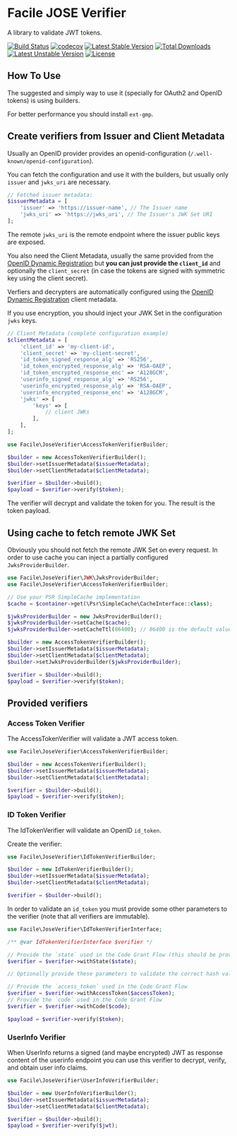 # Facile JOSE Verifier

A library to validate JWT tokens.

[![Build Status](https://github.com/facile-it/php-jose-verifier/workflows/Continuous%20Integration/badge.svg?branch=master)](https://github.com/facile-it/php-jose-verifier/actions)
[![codecov](https://codecov.io/gh/facile-it/php-jose-verifier/branch/master/graph/badge.svg?token=1RHS0NWD2L)](https://codecov.io/gh/facile-it/php-jose-verifier)
[![Latest Stable Version](https://poser.pugx.org/facile-it/php-jose-verifier/v/stable)](https://packagist.org/packages/facile-it/php-jose-verifier)
[![Total Downloads](https://poser.pugx.org/facile-it/php-jose-verifier/downloads)](https://packagist.org/packages/facile-it/php-jose-verifier)
[![Latest Unstable Version](https://poser.pugx.org/facile-it/php-jose-verifier/v/unstable)](https://packagist.org/packages/facile-it/php-jose-verifier)
[![License](https://poser.pugx.org/facile-it/php-jose-verifier/license)](https://packagist.org/packages/facile-it/php-jose-verifier)

## How To Use

The suggested and simply way to use it (specially for OAuth2 and OpenID tokens) is using builders.

For better performance you should install `ext-gmp`.

## Create verifiers from Issuer and Client Metadata

Usually an OpenID provider provides an openid-configuration (`/.well-known/openid-configuration`).

You can fetch the configuration and use it with the builders, but usually only `issuer` and `jwks_uri` are necessary.

```php
// Fetched issuer metadata:
$issuerMetadata = [
    'issuer' => 'https://issuer-name', // The Issuer name
    'jwks_uri' => 'https://jwks_uri', // The Issuer's JWK Set URI
];
```

The remote `jwks_uri` is the remote endpoint where the issuer public keys are exposed.

You also need the Client Metadata, usually the same provided from the [OpenID Dynamic Registration](https://openid.net/specs/openid-connect-registration-1_0.html#ClientMetadata)
but **you can just provide the `client_id`** and optionally the `client_secret` (in case the tokens are signed with symmetric key using the client secret).

Verfiers and decrypters are automatically configured using the [OpenID Dynamic Registration](https://openid.net/specs/openid-connect-registration-1_0.html#ClientMetadata)
client metadata.

If you use encryption, you should inject your JWK Set in the configuration `jwks` keys.

```php
// Client Metadata (complete configuration example)
$clientMetadata = [
    'client_id' => 'my-client-id',
    'client_secret' => 'my-client-secret',
    'id_token_signed_response_alg' => 'RS256',
    'id_token_encrypted_response_alg' => 'RSA-OAEP',
    'id_token_encrypted_response_enc' => 'A128GCM',
    'userinfo_signed_response_alg' => 'RS256',
    'userinfo_encrypted_response_alg' => 'RSA-OAEP',
    'userinfo_encrypted_response_enc' => 'A128GCM',
    'jwks' => [
        'keys' => [
            // client JWKs
        ],
    ],
];
```

```php
use Facile\JoseVerifier\AccessTokenVerifierBuilder;

$builder = new AccessTokenVerifierBuilder();
$builder->setIssuerMetadata($issuerMetadata);
$builder->setClientMetadata($clientMetadata);

$verifier = $builder->build();
$payload = $verifier->verify($token);
```

The verifier will decrypt and validate the token for you. The result is the token payload.

## Using cache to fetch remote JWK Set

Obviously you should not fetch the remote JWK Set on every request.
In order to use cache you can inject a partially configured 
`JwksProviderBuilder`.

```php
use Facile\JoseVerifier\JWK\JwksProviderBuilder;
use Facile\JoseVerifier\AccessTokenVerifierBuilder;

// Use your PSR SimpleCache implementation
$cache = $container->get(\Psr\SimpleCache\CacheInterface::class);

$jwksProviderBuilder = new JwksProviderBuilder();
$jwksProviderBuilder->setCache($cache);
$jwksProviderBuilder->setCacheTtl(86400); // 86400 is the default value

$builder = new AccessTokenVerifierBuilder();
$builder->setIssuerMetadata($issuerMetadata);
$builder->setClientMetadata($clientMetadata);
$builder->setJwksProviderBuilder($jwksProviderBuilder);

$verifier = $builder->build();
$payload = $verifier->verify($token);
```

## Provided verifiers

### Access Token Verifier

The AccessTokenVerifier will validate a JWT access token.

```php
use Facile\JoseVerifier\AccessTokenVerifierBuilder;

$builder = new AccessTokenVerifierBuilder();
$builder->setIssuerMetadata($issuerMetadata);
$builder->setClientMetadata($clientMetadata);

$verifier = $builder->build();
$payload = $verifier->verify($token);
```

### ID Token Verifier

The IdTokenVerifier will validate an OpenID `id_token`.

Create the verifier:

```php
use Facile\JoseVerifier\IdTokenVerifierBuilder;

$builder = new IdTokenVerifierBuilder();
$builder->setIssuerMetadata($issuerMetadata);
$builder->setClientMetadata($clientMetadata);

$verifier = $builder->build();
```

In order to validate an `id_token` you must provide some other parameters to the verifier 
(note that all verifiers are immutable).

```php
use Facile\JoseVerifier\IdTokenVerifierInterface;

/** @var IdTokenVerifierInterface $verifier */

// Provide the `state` used in the Code Grant Flow (this should be provided id the `id_token` contains the `s_hash` claim)
$verifier = $verifier->withState($state);

// Optionally provide these parameters to validate the correct hash values:

// Provide the `access_token` used in the Code Grant Flow
$verifier = $verifier->withAccessToken($accessToken);
// Provide the `code` used in the Code Grant Flow
$verifier = $verifier->withCode($code);

$payload = $verifier->verify($token);
``` 

### UserInfo Verifier

When UserInfo returns a signed (and maybe encrypted) JWT as response content of the userinfo endpoint you can use
this verifier to decrypt, verify, and obtain user info claims.

```php
use Facile\JoseVerifier\UserInfoVerifierBuilder;

$builder = new UserInfoVerifierBuilder();
$builder->setIssuerMetadata($issuerMetadata);
$builder->setClientMetadata($clientMetadata);

$verifier = $builder->build();
$payload = $verifier->verify($jwt);
```
